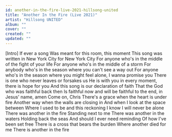 ```yaml
---
id: another-in-the-fire-live-2021-hillsong-united
title: "Another In the Fire (Live 2021)"
artist: "Hillsong UNITED"
album: ""
cover: ""
created: ""
updated: ""
---
```


[Intro]
If ever a song
Was meant for this room, this moment
This song was written in New York City for New York City
For anyone who's in the middle of the fight of your life
For anyone who's in the middle of a storm
For anybody who's in the season where you can't see a way out
For anyone who's in the season where you might feel alone, I wanna promise you
There is one who never leaves or forsakes us
He is with you in every moment, there is hope for you
And this song is our declaration of faith
That the God who was faithful back then
Is faithful now and will be faithful to the end, in Jesus' name, amen
Come on, Chris
There's a grace when the heart is under fire
Another way when the walls are closing in
And when I look at the space between
Where I used to be and this reckoning
I know I will never be alone
There was another in the fire
Standing next to me
There was another in the waters
Holding back the seas
And should I ever need reminding
Of how I've been set free
There is a cross that bears the burden
Where another died for me
There is another in the fire